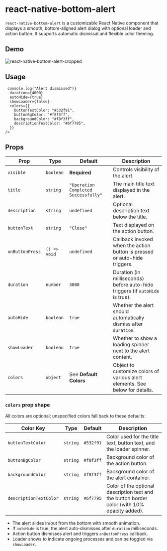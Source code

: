 # react-native-bottom-alert

`react-native-bottom-alert` is a customizable React Native component that displays a smooth, bottom-aligned alert dialog with optional loader and action button. It supports automatic dismissal and flexible color theming.

## Demo

![react-native-bottom-alert-cropped](https://github.com/user-attachments/assets/3c05f576-6026-44b7-98d9-f54223d11e8f)

## Usage

```tsx
 console.log("Alert dismissed")}
  duration={4000}
  autoHide={true}
  showLoader={false}
  colors={{
    buttonTextColor: "#532f91",
    buttonBgColor: "#f8f3ff",
    backgroundColor: "#f8f3ff",
    descriptionTextColor: "#6f7795",
  }}
/>
```

## Props

| Prop            | Type         | Default                              | Description                                                                   |
| --------------- | ------------ | ------------------------------------ | ----------------------------------------------------------------------------- |
| `visible`       | `boolean`    | **Required**                         | Controls visibility of the alert.                                             |
| `title`         | `string`     | `"Operation Completed Successfully"` | The main title text displayed in the alert.                                   |
| `description`   | `string`     | `undefined`                          | Optional description text below the title.                                    |
| `buttonText`    | `string`     | `"Close"`                            | Text displayed on the action button.                                          |
| `onButtonPress` | `() => void` | `undefined`                          | Callback invoked when the action button is pressed or auto-hide triggers.     |
| `duration`      | `number`     | `3000`                               | Duration (in milliseconds) before auto-hide triggers (if `autoHide` is true). |
| `autoHide`      | `boolean`    | `true`                               | Whether the alert should automatically dismiss after `duration`.              |
| `showLoader`    | `boolean`    | `true`                               | Whether to show a loading spinner next to the alert content.                  |
| `colors`        | `object`     | See **Default Colors**               | Object to customize colors of various alert elements. See below for details.  |

### `colors` prop shape

All colors are optional; unspecified colors fall back to these defaults:

| Color Key              | Type     | Default   | Description                                                                                  |
| ---------------------- | -------- | --------- | -------------------------------------------------------------------------------------------- |
| `buttonTextColor`      | `string` | `#532f91` | Color used for the title text, button text, and the loader spinner.                          |
| `buttonBgColor`        | `string` | `#f8f3ff` | Background color of the action button.                                                       |
| `backgroundColor`      | `string` | `#f8f3ff` | Background color of the alert container.                                                     |
| `descriptionTextColor` | `string` | `#6f7795` | Color of the optional description text and the button border color (with 10% opacity added). |

- The alert slides in/out from the bottom with smooth animation.
- If `autoHide` is true, the alert auto-dismisses after `duration` milliseconds.
- Action button dismisses alert and triggers `onButtonPress` callback.
- Loader shows to indicate ongoing processes and can be toggled via `showLoader`.
